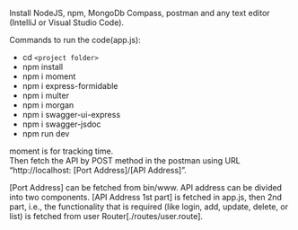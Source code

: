 Install NodeJS, npm, MongoDb Compass, postman and any text editor (IntelliJ or Visual Studio Code). 

Commands to run the code(app.js): 
* cd `<project folder>`
* npm install
* npm i moment
* npm i express-formidable
* npm i multer
* npm i morgan
* npm i swagger-ui-express
* npm i swagger-jsdoc
* npm run dev 

moment is for tracking time. \
Then fetch the API by POST method in the postman using URL “http://localhost: [Port Address]/[API Address]”.  

[Port Address] can be fetched from bin/www. API address can be divided into two components. [API Address 1st part] is fetched in app.js, then 2nd part, i.e., the functionality that is required (like login, add, update, delete, or list) is fetched from user Router[./routes/user.route].  

